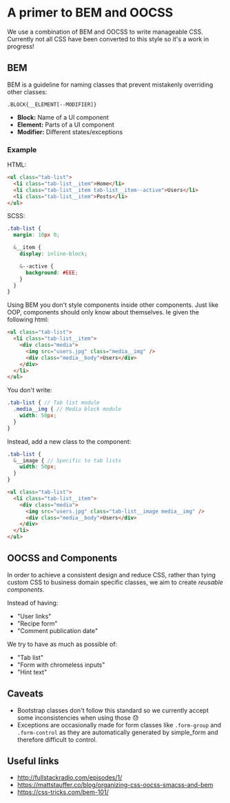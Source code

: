 # A primer to BEM and OOCSS

We use a combination of BEM and OOCSS to write manageable CSS.
Currently not all CSS have been converted to this style so it's a work in progress!

## BEM

BEM is a guideline for naming classes that prevent mistakenly overriding other classes:

```
.BLOCK{__ELEMENT[--MODIFIER]}
```

- **Block:** Name of a UI component
- **Element:** Parts of a UI component
- **Modifier:** Different states/exceptions


### Example

HTML:

```html
<ul class="tab-list">
  <li class="tab-list__item">Home</li>
  <li class="tab-list__item tab-list__item--active">Users</li>
  <li class="tab-list__item">Posts</li>
</ul>
```

SCSS:
```scss
.tab-list {
  margin: 10px 0;

  &__item {
    display: inline-block;

    &--active {
      background: #EEE;
    }
  }
}
```

Using BEM you don't style components inside other components.
Just like OOP, components should only know about themselves. Ie given the following html:

```html
<ul class="tab-list">
  <li class="tab-list__item">
    <div class="media">
      <img src="users.jpg" class="media__img" />
      <div class="media__body">Users</div>
    </div>
  </li>
</ul>
```

You don't write:

```scss
.tab-list { // Tab list module
  .media__img { // Media block module
    width: 50px;
  }
}
```

Instead, add a new class to the component:

```scss
.tab-list {
  &__image { // Specific to tab lists
    width: 50px;
  }
}
```

```html
<ul class="tab-list">
  <li class="tab-list__item">
    <div class="media">
      <img src="users.jpg" class="tab-list__image media__img" />
      <div class="media__body">Users</div>
    </div>
  </li>
</ul>
```

## OOCSS and Components

In order to achieve a consistent design and reduce CSS, rather than tying custom CSS to business domain specific classes, we aim to create _reusable components_.

Instead of having:

- "User links"
- "Recipe form"
- "Comment publication date"

We try to have as much as possible of:

- "Tab list"
- "Form with chromeless inputs"
- "Hint text"

## Caveats

- Bootstrap classes don't follow this standard so we currently accept some inconsistencies when using those :sweat:
- Exceptions are occasionally made for form classes like `.form-group` and `.form-control` as they are automatically generated by simple_form and therefore difficult to control.

## Useful links

- http://fullstackradio.com/episodes/1/
- https://mattstauffer.co/blog/organizing-css-oocss-smacss-and-bem
- https://css-tricks.com/bem-101/
